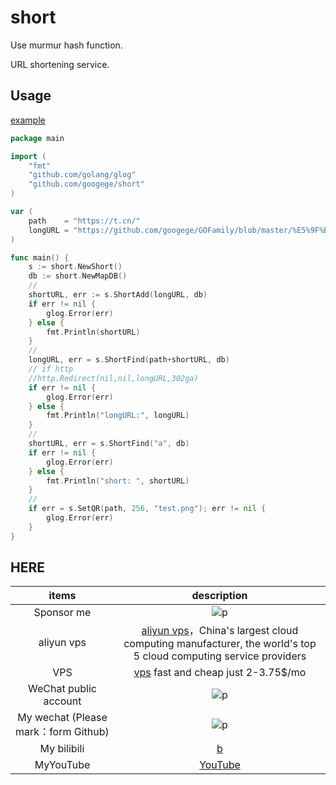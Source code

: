 # short

Use murmur hash function.

URL shortening service.

## Usage
[example](./example/example.go)
```go
package main

import (
	"fmt"
	"github.com/golang/glog"
	"github.com/googege/short"
)

var (
	path    = "https://t.cn/"
	longURL = "https://github.com/googege/GOFamily/blob/master/%E5%9F%BA%E7%A1%80%E7%9F%A5%E8%AF%86/%E7%AE%97%E6%B3%95/%E7%AE%97%E6%B3%95%E9%A2%98/leetcode/1.md"
)

func main() {
	s := short.NewShort()
	db := short.NewMapDB()
	//
	shortURL, err := s.ShortAdd(longURL, db)
	if err != nil {
		glog.Error(err)
	} else {
		fmt.Println(shortURL)
	}
	//
	longURL, err = s.ShortFind(path+shortURL, db)
	// if http
	//http.Redirect(nil,nil,longURL,302ga)
	if err != nil {
		glog.Error(err)
	} else {
		fmt.Println("longURL:", longURL)
	}
	//
	shortURL, err = s.ShortFind("a", db)
	if err != nil {
		glog.Error(err)
	} else {
		fmt.Println("short: ", shortURL)
	}
	//
	if err = s.SetQR(path, 256, "test.png"); err != nil {
		glog.Error(err)
	}
}

```

## HERE
|items|description|
|:---:|:---:|
|Sponsor me|![p](https://raw.githubusercontent.com/basicExploration/Demos/master/donate.png)|
|aliyun vps|[aliyun vps](https://www.aliyun.com/minisite/goods?userCode=ol87kpmz)，China's largest cloud computing manufacturer, the world's top 5 cloud computing service providers|
|VPS|[vps](https://app.cloudcone.com/?ref=2525) fast and cheap just 2-3.75$/mo|
|WeChat public account|![p](https://raw.githubusercontent.com/googege/GOFamily/master/joinUsW.jpg)|
|My wechat (Please mark：form Github)|![p](https://raw.githubusercontent.com/googege/GOFamily/master/me.jpeg)|
|My bilibili|[b](https://space.bilibili.com/23170151)|
|MyYouTube|[YouTube](https://www.youtube.com/channel/UCM_-pFgD_HZDGD0yxfzguRQ?view_as=subscriber)|
